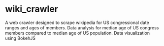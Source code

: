 # wiki_crawler
A web crawler designed to scrape wikipedia for US congressional date ranges and ages of members. Data analysis for median age of US congress members compared to median age of US population. Data visualization using BokehJS
